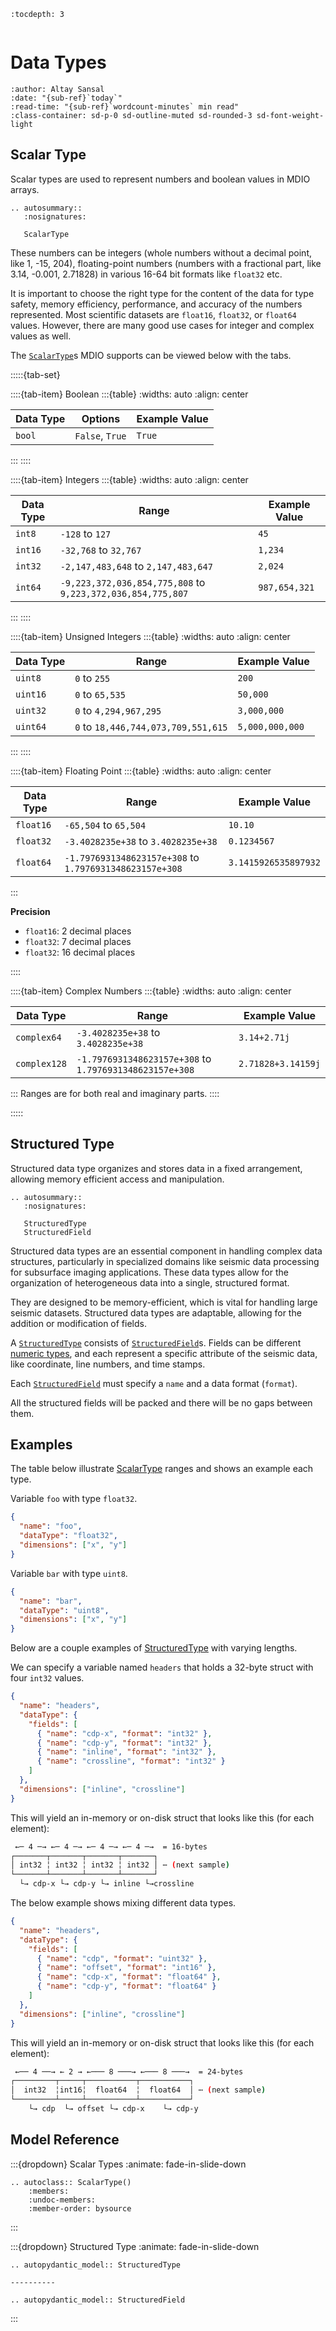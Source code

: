 ```{eval-rst}
:tocdepth: 3
```

```{currentModule} mdio.schemas.dtype

```

# Data Types

```{article-info}
:author: Altay Sansal
:date: "{sub-ref}`today`"
:read-time: "{sub-ref}`wordcount-minutes` min read"
:class-container: sd-p-0 sd-outline-muted sd-rounded-3 sd-font-weight-light
```

## Scalar Type

Scalar types are used to represent numbers and boolean values in MDIO arrays.

```{eval-rst}
.. autosummary::
   :nosignatures:

   ScalarType
```

These numbers can be integers (whole numbers without a decimal
point, like 1, -15, 204), floating-point numbers (numbers with a fractional part,
like 3.14, -0.001, 2.71828) in various 16-64 bit formats like `float32` etc.

It is important to choose the right type for the content of the data for type safety,
memory efficiency, performance, and accuracy of the numbers represented. Most scientific
datasets are `float16`, `float32`, or `float64` values. However, there are many good
use cases for integer and complex values as well.

The [`ScalarType`](#ScalarType)s MDIO supports can be viewed below with the tabs.

:::::{tab-set}

::::{tab-item} Boolean
:::{table}
:widths: auto
:align: center

| Data Type | Options         | Example Value |
| --------- | --------------- | ------------- |
| `bool`    | `False`, `True` | `True`        |

:::
::::

::::{tab-item} Integers
:::{table}
:widths: auto
:align: center

| Data Type | Range                                                       | Example Value |
| --------- | ----------------------------------------------------------- | ------------- |
| `int8`    | `-128` to `127`                                             | `45`          |
| `int16`   | `-32,768` to `32,767`                                       | `1,234`       |
| `int32`   | `-2,147,483,648` to `2,147,483,647`                         | `2,024`       |
| `int64`   | `-9,223,372,036,854,775,808` to `9,223,372,036,854,775,807` | `987,654,321` |

:::
::::

::::{tab-item} Unsigned Integers
:::{table}
:widths: auto
:align: center

| Data Type | Range                               | Example Value   |
| --------- | ----------------------------------- | --------------- |
| `uint8`   | `0` to `255`                        | `200`           |
| `uint16`  | `0` to `65,535`                     | `50,000`        |
| `uint32`  | `0` to `4,294,967,295`              | `3,000,000`     |
| `uint64`  | `0` to `18,446,744,073,709,551,615` | `5,000,000,000` |

:::
::::

::::{tab-item} Floating Point
:::{table}
:widths: auto
:align: center

| Data Type | Range                                                   | Example Value        |
| --------- | ------------------------------------------------------- | -------------------- |
| `float16` | `-65,504` to `65,504`                                   | `10.10`              |
| `float32` | `-3.4028235e+38` to `3.4028235e+38`                     | `0.1234567`          |
| `float64` | `-1.7976931348623157e+308` to `1.7976931348623157e+308` | `3.1415926535897932` |

:::

**Precision**

- `float16`: 2 decimal places
- `float32`: 7 decimal places
- `float32`: 16 decimal places

::::

::::{tab-item} Complex Numbers
:::{table}
:widths: auto
:align: center

| Data Type    | Range                                                   | Example Value      |
| ------------ | ------------------------------------------------------- | ------------------ |
| `complex64`  | `-3.4028235e+38` to `3.4028235e+38`                     | `3.14+2.71j`       |
| `complex128` | `-1.7976931348623157e+308` to `1.7976931348623157e+308` | `2.71828+3.14159j` |

:::
Ranges are for both real and imaginary parts.
::::

:::::

## Structured Type

Structured data type organizes and stores data in a fixed arrangement, allowing memory
efficient access and manipulation.

```{eval-rst}
.. autosummary::
   :nosignatures:

   StructuredType
   StructuredField
```

Structured data types are an essential component in handling complex data structures,
particularly in specialized domains like seismic data processing for subsurface
imaging applications. These data types allow for the organization of heterogeneous
data into a single, structured format.

They are designed to be memory-efficient, which is vital for handling large seismic
datasets. Structured data types are adaptable, allowing for the addition or
modification of fields.

A [`StructuredType`](#StructuredType) consists of [`StructuredField`](#StructuredField)s.
Fields can be different [numeric types](#numeric-types), and each represent a specific
attribute of the seismic data, like coordinate, line numbers, and time stamps.

Each [`StructuredField`](#StructuredField) must specify a `name` and a data format
(`format`).

All the structured fields will be packed and there will be no gaps between them.

## Examples

The table below illustrate [ScalarType](#ScalarType) ranges and shows an example each
type.

Variable `foo` with type `float32`.

```json
{
  "name": "foo",
  "dataType": "float32",
  "dimensions": ["x", "y"]
}
```

Variable `bar` with type `uint8`.

```json
{
  "name": "bar",
  "dataType": "uint8",
  "dimensions": ["x", "y"]
}
```

Below are a couple examples of [StructuredType](#StructuredType) with varying lengths.

We can specify a variable named `headers` that holds a 32-byte struct with
four `int32` values.

```json
{
  "name": "headers",
  "dataType": {
    "fields": [
      { "name": "cdp-x", "format": "int32" },
      { "name": "cdp-y", "format": "int32" },
      { "name": "inline", "format": "int32" },
      { "name": "crossline", "format": "int32" }
    ]
  },
  "dimensions": ["inline", "crossline"]
}
```

This will yield an in-memory or on-disk struct that looks like this (for each element):

```bash
 ←─ 4 ─→ ←─ 4 ─→ ←─ 4 ─→ ←─ 4 ─→  = 16-bytes
┌───────┬───────┬───────┬───────┐
│ int32 ╎ int32 ╎ int32 ╎ int32 │ ⋯ (next sample)
└───────┴───────┴───────┴───────┘
  └→ cdp-x └→ cdp-y └→ inline └→crossline
```

The below example shows mixing different data types.

```json
{
  "name": "headers",
  "dataType": {
    "fields": [
      { "name": "cdp", "format": "uint32" },
      { "name": "offset", "format": "int16" },
      { "name": "cdp-x", "format": "float64" },
      { "name": "cdp-y", "format": "float64" }
    ]
  },
  "dimensions": ["inline", "crossline"]
}
```

This will yield an in-memory or on-disk struct that looks like this (for each element):

```bash
 ←── 4 ──→ ← 2 → ←─── 8 ───→ ←─── 8 ───→  = 24-bytes
┌─────────┬─────┬───────────┬───────────┐
│  int32  ╎int16╎  float64  ╎  float64  │ ⋯ (next sample)
└─────────┴─────┴───────────┴───────────┘
    └→ cdp  └→ offset └→ cdp-x    └→ cdp-y
```

## Model Reference

:::{dropdown} Scalar Types
:animate: fade-in-slide-down

```{eval-rst}
.. autoclass:: ScalarType()
    :members:
    :undoc-members:
    :member-order: bysource
```

:::

:::{dropdown} Structured Type
:animate: fade-in-slide-down

```{eval-rst}
.. autopydantic_model:: StructuredType

----------

.. autopydantic_model:: StructuredField
```

:::
